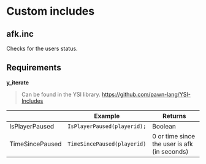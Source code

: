 # Custom includes
## afk.inc

Checks for the users status.

## Requirements
**y_iterate**
> Can be found in the YSI library.
> https://github.com/pawn-lang/YSI-Includes

|                |Example                          |Returns                        |
|----------------|-------------------------------|-----------------------------|
|IsPlayerPaused|`IsPlayerPaused(playerid);`            |Boolean            |
|TimeSincePaused          |`TimeSincePaused(playerid)`            |0 or time since the user is afk (in seconds)             |
